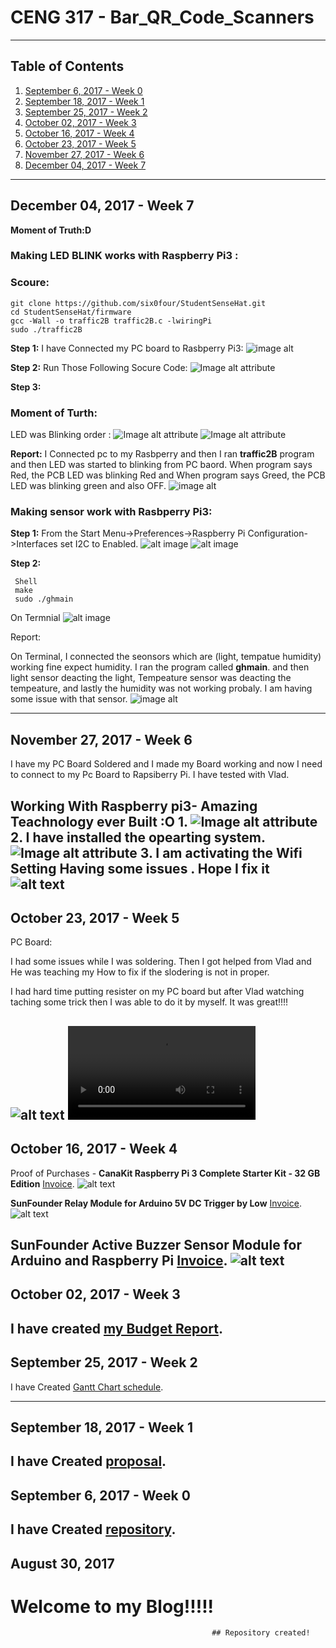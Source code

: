 
# CENG 317 - Bar_QR_Code_Scanners
-------------
## Table of Contents
1. [September 6, 2017 - Week 0]()
2. [September 18, 2017 - Week 1]()
2. [September 25, 2017 - Week 2]()
3. [October 02, 2017 - Week 3]()
4. [October 16, 2017 - Week 4]()
5. [October 23, 2017 - Week 5]()
6. [November 27, 2017 - Week 6]()
7. [December 04, 2017 - Week 7]()

-------------
## December 04, 2017 - Week 7

**Moment of Truth:D**

### Making LED BLINK works with Raspberry Pi3 :
### Scoure:
 ```
 git clone https://github.com/six0four/StudentSenseHat.git
 cd StudentSenseHat/firmware
 gcc -Wall -o traffic2B traffic2B.c -lwiringPi
 sudo ./traffic2B
 ```

**Step 1:**
I have Connected my PC board to Rasbperry Pi3:
![image alt](https://github.com/VinoU/Bar-QR-code-scanners/blob/master/Blinking%20LEB%20and%20Sensor/pcb%20on%20ras.JPG)

**Step 2:**
Run Those Following Socure Code:
![Image alt attribute](https://github.com/VinoU/Bar-QR-code-scanners/blob/master/Blinking%20LEB%20and%20Sensor/pcb1.JPG)

**Step 3:**
### Moment of Turth:
LED was Blinking order :
![Image alt attribute](https://github.com/VinoU/Bar-QR-code-scanners/blob/master/Blinking%20LEB%20and%20Sensor/pcb%20led%201.JPG)
 ![Image alt attribute](https://github.com/VinoU/Bar-QR-code-scanners/blob/master/Blinking%20LEB%20and%20Sensor/pcb%20led%202.JPG)
 
**Report:**
I Connected pc to my Rasbperry and then I ran **traffic2B**  program and then LED was started to blinking from PC baord. When program says Red, the PCB LED was blinking Red and When program says Greed, the PCB LED was blinking green and also OFF.
![image alt](https://github.com/VinoU/Bar-QR-code-scanners/blob/master/Blinking%20LEB%20and%20Sensor/led%20output.JPG)

### Making sensor work with Rasbperry Pi3:
**Step 1:**
From the Start Menu->Preferences->Raspberry Pi Configuration->Interfaces set I2C to Enabled.
![alt image](https://github.com/VinoU/Bar-QR-code-scanners/blob/master/Blinking%20LEB%20and%20Sensor/Sensor.JPG)
![alt image](https://github.com/VinoU/Bar-QR-code-scanners/blob/master/Blinking%20LEB%20and%20Sensor/sensor%20on%20pcb2.JPG)

**Step 2:**
```
 Shell
 make
 sudo ./ghmain
```
On Termnial
![alt image](https://github.com/VinoU/Bar-QR-code-scanners/blob/master/Blinking%20LEB%20and%20Sensor/sensors%20works.JPG)

Report:

On Terminal, I connected the seonsors which are (light, tempatue humidity) working fine expect humidity. I ran the program called **ghmain**. and then light sensor deacting the light, Tempeature sensor was deacting the tempeature, and lastly the humidity was not working probaly. I am having some issue with that sensor.
![image alt](https://github.com/VinoU/Bar-QR-code-scanners/blob/master/Blinking%20LEB%20and%20Sensor/sensor%20output.JPG)

-------------
## November 27, 2017 - Week 6
I have my PC Board Soldered and I made my Board working and now I need to connect to my Pc Board to Rapsiberry Pi.
I have tested with Vlad.


Working With Raspberry pi3- Amazing Teachnology ever Built :O
1.
![Image alt attribute]("https://github.com/VinoU/Bar-QR-code-scanners/blob/master/Raspberry%20Pi3/IMG_3474.JPG")
2. I have installed the opearting system.
![Image alt attribute](https://github.com/VinoU/Bar-QR-code-scanners/blob/master/Raspberry%20Pi3/IMG_3473.JPG)
3. I am activating the Wifi Setting Having some issues . Hope I fix it 
![alt text](https://github.com/VinoU/Bar-QR-code-scanners/blob/master/Raspberry%20Pi3/IMG_3481.JPG)
-------------
## October 23, 2017 - Week 5
PC Board:

I had some issues while I was soldering. Then I got helped from Vlad and He was teaching my How to fix if the slodering is not in proper.

I had hard time putting resister on my PC board but after Vlad watching taching some trick then I was able to do it by myself. It was great!!!!

![alt text](https://github.com/VinoU/Bar-QR-code-scanners/blob/master/Pictures/IMG_3089.JPG)
![Watch the video](https://github.com/VinoU/Bar-QR-code-scanners/blob/master/Pictures/PC%20Board%20video.MOV)
-------------
## October 16, 2017 - Week 4
Proof of Purchases -
**CanaKit Raspberry Pi 3 Complete Starter Kit - 32 GB Edition**
[Invoice](https://github.com/VinoU/Bar-QR-code-scanners/blob/master/Invoices/CanaKit%20Raspberry%20Pi3.pdf).
![alt text](https://github.com/VinoU/Bar-QR-code-scanners/blob/master/Pictures/IMG_3112.JPG)

**SunFounder Relay Module for Arduino 5V DC Trigger by Low**
[Invoice](https://github.com/VinoU/Bar-QR-code-scanners/blob/master/Invoices/Relay%20Moudle.pdf).
![alt text](https://github.com/VinoU/Bar-QR-code-scanners/blob/master/Pictures/IMG_3105.JPG)

**SunFounder Active Buzzer Sensor Module for Arduino and Raspberry Pi**
[Invoice](https://github.com/VinoU/Bar-QR-code-scanners/blob/master/Invoices/Buzzer.pdf).
![alt text](https://github.com/VinoU/Bar-QR-code-scanners/blob/master/Pictures/IMG_3096.JPG)
-------------
## October 02, 2017 - Week 3
I have created [my Budget Report](https://github.com/VinoU/Bar-QR-code-scanners/blob/master/Parts%20Budget%20Vino%20Uthayakumar%20-%20new.xlsx).
-------------
## September 25, 2017 - Week 2

I have Created [Gantt Chart schedule](https://github.com/VinoU/Bar-QR-code-scanners/blob/master/Vino%20Uthayakumar_Project%20Schedule.mpp).  

-------------
## September 18, 2017 - Week 1

 I have Created [proposal](https://github.com/VinoU/Bar-QR-code-scanners/blob/master/vino_%20proposal.xlsx).
-------------
## September 6, 2017 - Week 0

I have Created [repository](https://github.com/VinoU/Bar-QR-code-scanners).
-------------
## August 30, 2017 

# Welcome to my Blog!!!!!  
                                                 ## Repository created!
